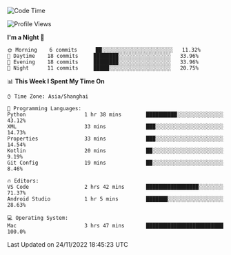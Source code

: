 <!--START_SECTION:waka-->
![Code Time](http://img.shields.io/badge/Code%20Time-23%20hrs%2032%20mins-blue)

![Profile Views](http://img.shields.io/badge/Profile%20Views-5-blue)

**I'm a Night 🦉** 

```text
🌞 Morning    6 commits      ██░░░░░░░░░░░░░░░░░░░░░░░   11.32% 
🌆 Daytime    18 commits     ████████░░░░░░░░░░░░░░░░░   33.96% 
🌃 Evening    18 commits     ████████░░░░░░░░░░░░░░░░░   33.96% 
🌙 Night      11 commits     █████░░░░░░░░░░░░░░░░░░░░   20.75%

```


📊 **This Week I Spent My Time On** 

```text
⌚︎ Time Zone: Asia/Shanghai

💬 Programming Languages: 
Python                   1 hr 38 mins        ██████████░░░░░░░░░░░░░░░   43.12% 
XML                      33 mins             ███░░░░░░░░░░░░░░░░░░░░░░   14.73% 
Properties               33 mins             ███░░░░░░░░░░░░░░░░░░░░░░   14.54% 
Kotlin                   20 mins             ██░░░░░░░░░░░░░░░░░░░░░░░   9.19% 
Git Config               19 mins             ██░░░░░░░░░░░░░░░░░░░░░░░   8.46%

🔥 Editors: 
VS Code                  2 hrs 42 mins       █████████████████░░░░░░░░   71.37% 
Android Studio           1 hr 5 mins         ███████░░░░░░░░░░░░░░░░░░   28.63%

💻 Operating System: 
Mac                      3 hrs 47 mins       █████████████████████████   100.0%

```


 Last Updated on 24/11/2022 18:45:23 UTC
<!--END_SECTION:waka-->